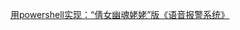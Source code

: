 ﻿---
layout: default
permalink: /kasini3000/
---

[用powershell实现：“倩女幽魂姥姥”版《语音报警系统》](https://kasini3000.github.io/kasini3000/用powershell实现：“倩女幽魂姥姥”版《语音报警系统》)







<!--




[网关神器traefik的，etcd和https配置例子](https://kasini3000.github.io/kasini3000/网关神器traefik的，etcd和https配置例子)

[网关神器traefik的，etcd和https配置例子](https://kasini3000.github.io/kasini3000/网关神器traefik的，etcd和https配置例子)

[网关神器traefik的，etcd和https配置例子](https://kasini3000.github.io/kasini3000/网关神器traefik的，etcd和https配置例子)

[微服务，【容器亚健康状态】问题，研究和解决](https://kasini3000.github.io/kasini3000/微服务，【容器亚健康状态】问题，研究和解决)

[用coredns加etcd，搭建跨平台动态服务发现](https://kasini3000.github.io/kasini3000/%E7%94%A8coredns%E5%8A%A0etcd%EF%BC%8C%E6%90%AD%E5%BB%BA%E8%B7%A8%E5%B9%B3%E5%8F%B0%E5%8A%A8%E6%80%81%E6%9C%8D%E5%8A%A1%E5%8F%91%E7%8E%B0)

[网关神器traefik的，etcd和https配置例子](https://kasini3000.github.io/kasini3000/网关神器traefik的，etcd和https配置例子)

[traefik网关的https上游配置](https://kasini3000.github.io/kasini3000/traefik网关的https上游配置)

[开源免费：分享powershell读写k8s的etcd的脚本库](https://kasini3000.github.io/kasini3000/开源免费：分享powershell读写k8s的etcd的脚本库)

[k4t系统架构 & 部署最佳实践](https://kasini3000.github.io/kasini3000/k4t%E7%B3%BB%E7%BB%9F%E6%9E%B6%E6%9E%84%20&%20%E9%83%A8%E7%BD%B2%E6%9C%80%E4%BD%B3%E5%AE%9E%E8%B7%B5)

[动态负载均衡网关《envoy powershell 遥控器》项目开源了](https://kasini3000.github.io/kasini3000/动态负载均衡网关《envoy powershell 遥控器》项目开源了)

[容器编排，跨集群部署（脚踩2只船）问题研究](https://kasini3000.github.io/kasini3000/容器编排，跨集群部署（脚踩2只船）问题研究)



[网关神器traefik的，etcd和https配置例子](https://kasini3000.github.io/kasini3000/网关神器traefik的，etcd和https配置例子)

[网关神器traefik的，etcd和https配置例子](https://kasini3000.github.io/kasini3000/网关神器traefik的，etcd和https配置例子)

[网关神器traefik的，etcd和https配置例子](https://kasini3000.github.io/kasini3000/网关神器traefik的，etcd和https配置例子)

[网关神器traefik的，etcd和https配置例子](https://kasini3000.github.io/kasini3000/网关神器traefik的，etcd和https配置例子)

[网关神器traefik的，etcd和https配置例子](https://kasini3000.github.io/kasini3000/网关神器traefik的，etcd和https配置例子)


-->
